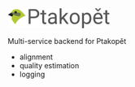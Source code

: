 <img src='https://raw.githubusercontent.com/zouharvi/ptakopet/master/meta/logo.svg?sanitize=true' width='200px'>

Multi-service backend for Ptakopět
- alignment
- quality estimation
- logging